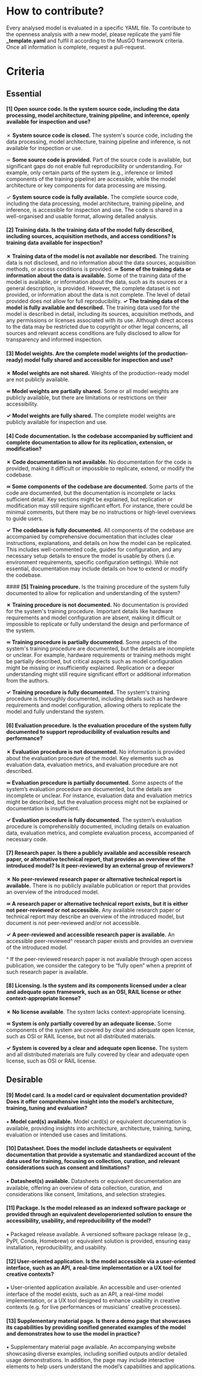 # How to contribute? 

Every analysed model is evaluated in a specific YAML file. To contribute to the openness analysis with a new model, please replicate the yaml file **_template.yaml** and fulfil it according to the MusGO framework criteria. Once all information is complete, request a pull-request. 

# Criteria 

## Essential 


#### **[1] Open source code.** Is the system source code, including the data processing, model architecture, training pipeline, and inference, openly available for inspection and use? 

✗ **System source code is closed.** The system's source code, including the data processing, model architecture, training pipeline and inference, is not available for inspection or use.

≃ **Some source code is provided.** Part of the source code is available, but significant gaps do not enable full reproducibility or understanding. For example, only certain parts of the system (e.g., inference or limited components of the training pipeline) are accessible, while the model architecture or key components for data processing are missing. 

✓ **System source code is fully available.** The complete source code, including the data processing, model architecture, training pipeline, and inference, is accessible for inspection and use. The code is shared in a well-organised and usable format, allowing detailed analysis.


#### **[2] Training data.** Is the training data of the model fully described, including sources, acquisition methods, and access conditions? Is training data available for inspection?

**✗ Training data of the model is not available nor described.** The training data is not disclosed, and no information about the data sources, acquisition methods, or access conditions is provided.
**≃ Some of the training data or information about the data is available.** Some of the training data of the model is available, or information about the data, such as its sources or a general description, is provided. However, the complete dataset is not provided, or information about the data is not complete. The level of detail provided does not allow for full reproducibility.
**✓ The training data of the model is fully available and described.** The training data used for the model is described in detail, including its sources, acquisition methods, and any permissions or licenses associated with its use. Although direct access to the data may be restricted due to copyright or other legal concerns, all sources and relevant access conditions are fully disclosed to allow for transparency and informed inspection.


#### **[3] Model weights.** Are the complete model weights (of the production-ready) model fully shared and accessible for inspection and use?

**✗ Model weights are not shared.** Weights of the production-ready model are not publicly available.

**≃ Model weights are partially shared.** Some or all model weights are publicly available, but there are limitations or restrictions on their accessibility. 

**✓ Model weights are fully shared.** The complete model weights are publicly available for inspection and use.

#### **[4] Code documentation.** Is the codebase accompanied by sufficient and complete documentation to allow for its replication, extension, or modification?

**✗ Code documentation is not available.** No documentation for the code is provided, making it difficult or impossible to replicate, extend, or modify the codebase. 

**≃ Some components of the codebase are documented.** Some parts of the code are documented, but the documentation is incomplete or lacks sufficient detail. Key sections might be explained, but replication or modification may still require significant effort. For instance, there could be minimal comments, but there may be no instructions or high-level overviews to guide users.

**✓ The codebase is fully documented.** All components of the codebase are accompanied by comprehensive documentation that includes clear instructions, explanations, and details on how the model can be replicated. This includes well-commented code, guides for configuration, and any necessary setup details to ensure the model is usable by others (i.e. environment requirements, specific configuration settings). While not essential, documentation may include details on how to extend or modify the codebase.

#### **[5] Training procedure.** Is the training procedure of the system fully documented to allow for replication and understanding of the system? 

**✗ Training procedure is not documented.** No documentation is provided for the system's training procedure. Important details like hardware requirements and model configuration are absent, making it difficult or impossible to replicate or fully understand the design and performance of the system.

**≃ Training procedure is partially documented.** Some aspects of the system's training procedure are documented, but the details are incomplete or unclear. For example, hardware requirements or training methods might be partially described, but critical aspects such as model configuration might be missing or insufficiently explained. Replication or a deeper understanding might still require significant effort or additional information from the authors.

**✓ Training procedure is fully documented.** The system's training procedure is thoroughly documented, including details such as hardware requirements and model configuration, allowing others to replicate the model and fully understand the system.

#### **[6] Evaluation procedure.** Is the evaluation procedure of the system fully documented to support reproducibility of evaluation results and performance? 

**✗ Evaluation procedure is not documented.** No information is provided about the evaluation procedure of the model. Key elements such as evaluation data, evaluation metrics, and evaluation procedure are not described. 

**≃ Evaluation procedure is partially documented.** Some aspects of the system’s evaluation procedure are documented, but the details are incomplete or unclear. For instance, evaluation data and evaluation metrics might be described, but the evaluation process might not be explained or documentation is insufficient. 

**✓ Evaluation procedure is fully documented.** The system’s evaluation procedure is comprehensibly documented, including details on evaluation data, evaluation metrics, and complete evaluation process, accompanied of necessary code.

#### **[7] Research paper.** Is there a publicly available and accessible research paper, or alternative technical report, that provides an overview of the introduced model? Is it peer-reviewed by an external group of reviewers? 

**✗ No peer-reviewed research paper or alternative technical report is available.** There is no publicly available publication or report that provides an overview of the introduced model.

**≃ A research paper or alternative technical report exists, but it is either not peer-reviewed or not accessible.** Any available research paper or technical report may describe an overview of the introduced model, but document is not peer-reviewed and/or not accessible. 

**✓ A peer-reviewed and accessible research paper is available.** An accessible peer-reviewed^ research paper exists and provides an overview of the introduced model.

^ If the peer-reviewed research paper is not available through open access publication, we consider the category to be “fully open” when a preprint of such research paper is available.

#### **[8] Licensing.** Is the system and its components licensed under a clear and adequate open framework, such as an OSI, RAIL license or other context-appropriate license?

**✗ No license available**. The system lacks context-appropriate licensing. 

**≃ System is only partially covered by an adequate license.** Some components of the system are covered by clear and adequate open license, such as OSI or RAIL license, but not all distributed materials.

**✓ System is covered by a clear and adequate open license.** The system and all distributed materials are fully covered by clear and adequate open license, such as OSI or RAIL license.

## Desirable 

#### [9] Model card. Is a model card or equivalent documentation provided? Does it offer comprehensive insight into the model’s architecture, training, tuning and evaluation?

⭑ **Model card(s) available.** Model card(s) or equivalent documentation is available, providing insights into architecture, architecture, training, tuning, evaluation or intended use cases and limitations.

#### [10] Datasheet. Does the model include datasheets or equivalent documentation that provide a systematic and standardized account of the data used for training, focusing on collection, curation, and relevant considerations such as consent and limitations?

⭑ **Datasheet(s) available.** Datasheets or equivalent documentation are available, offering an overview of data collection, curation, and considerations like consent, limitations, and selection strategies.

#### [11] Package. Is the model released as an indexed software package or provided through an equivalent developeroriented solution to ensure the accessibility, usability, and reproducibility of the model?

⭑ Packaged release available. A versioned software package release (e.g., PyPI, Conda, Homebrew) or equivalent solution is provided, ensuring easy installation, reproducibility, and usability.

#### [12] User-oriented application. Is the model accessible via a user-oriented interface, such as an API, a real-time implementation or a UX tool for creative contexts?

⭑ User-oriented application available. An accessible and user-oriented interface of the model exists, such as
an API, a real-time model implementation, or a UX tool designed to enhance usability in creative contexts (e.g.
for live performances or musicians’ creative processes).

#### [13] Supplementary material page. Is there a demo page that showcases its capabilities by providing sonified generated examples of the model and demonstrates how to use the model in practice?

⭑ Supplementary material page available. An accompanying website showcasing diverse examples, including
sonified outputs and/or detailed usage demonstrations. In addition, the page may include interactive elements
to help users understand the model’s capabilities and applications.